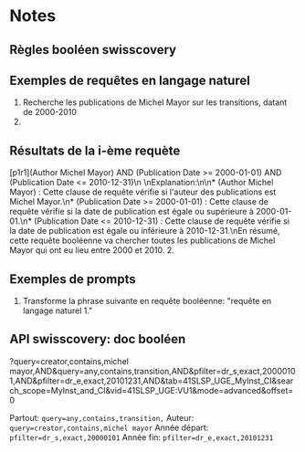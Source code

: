 # Notes

## Règles booléen swisscovery


## Exemples de requêtes en langage naturel
1. Recherche les publications de Michel Mayor sur les transitions, datant de 2000-2010
2. 

## Résultats de la i-ème requète
[p1r1](Author Michel Mayor) AND (Publication Date >= 2000-01-01) AND (Publication Date <= 2010-12-31)\n    \nExplanation:\n\n* (Author Michel Mayor) : Cette clause de requête vérifie si l'auteur des publications est Michel Mayor.\n* (Publication Date >= 2000-01-01) : Cette clause de requête vérifie si la date de publication est égale ou supérieure à 2000-01-01.\n* (Publication Date <= 2010-12-31) : Cette clause de requête vérifie si la date de publication est égale ou inférieure à 2010-12-31.\nEn résumé, cette requête booléenne va chercher toutes les publications de Michel Mayor qui ont eu lieu entre 2000 et 2010.
2.

## Exemples de prompts
1. Transforme la phrase suivante en requête booléenne: "requête en langage naturel 1."


## API swisscovery: doc booléen

?query=creator,contains,michel mayor,AND&query=any,contains,transition,AND&pfilter=dr_s,exact,20000101,AND&pfilter=dr_e,exact,20101231,AND&tab=41SLSP_UGE_MyInst_CI&search_scope=MyInst_and_CI&vid=41SLSP_UGE:VU1&mode=advanced&offset=0

Partout: `query=any,contains,transition,`
Auteur: `query=creator,contains,michel mayor`
Année départ: `pfilter=dr_s,exact,20000101`
Année fin: `pfilter=dr_e,exact,20101231`
